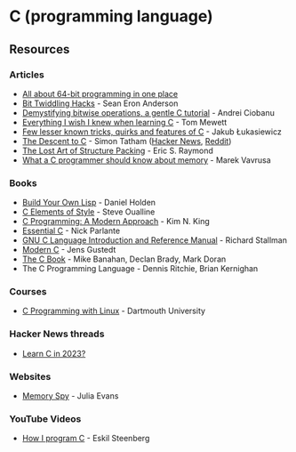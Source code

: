 # C (programming language)

## Resources

### Articles

* [All about 64-bit programming in one place](https://software.intel.com/content/www/us/en/develop/blogs/all-about-64-bit-programming-in-one-place.html)
* [Bit Twiddling Hacks](https://graphics.stanford.edu/\~seander/bithacks.html) - Sean Eron Anderson
* [Demystifying bitwise operations, a gentle C tutorial](https://www.andreinc.net/2023/02/01/demystifying-bitwise-ops) - Andrei Ciobanu
* [Everything I wish I knew when learning C](https://tmewett.com/c-tips/) - Tom Mewett
* [Few lesser known tricks, quirks and features of C](https://blog.joren.ga/less-known-c) - Jakub Łukasiewicz
* [The Descent to C](https://www.chiark.greenend.org.uk/\~sgtatham/cdescent/) - Simon Tatham ([Hacker News](https://news.ycombinator.com/item?id=7134798), [Reddit](https://www.reddit.com/r/programming/comments/1wcily/the\_descent\_to\_c/))
* [The Lost Art of Structure Packing](https://www.catb.org/esr/structure-packing/) - Eric S. Raymond
* [What a C programmer should know about memory](https://marek.vavrusa.com/memory/) - Marek Vavrusa

### Books

* [Build Your Own Lisp](http://buildyourownlisp.com/contents) - Daniel Holden
* [C Elements of Style](http://www.oualline.com/books.free/style/index.html) - Steve Oualline
* [C Programming: A Modern Approach](https://smile.amazon.co.uk/C-Programming-Modern-Approach-King/dp/0393979504) - Kim N. King
* [Essential C](http://cslibrary.stanford.edu/101/EssentialC.pdf) - Nick Parlante
* [GNU C Language Introduction and Reference Manual](http://www.davisr.me/dropbox/rms-c-20221008/c.pdf) - Richard Stallman
* [Modern C](https://hal.inria.fr/hal-02383654/document) - Jens Gustedt
* [The C Book](https://publications.gbdirect.co.uk/c\_book/) - Mike Banahan, Declan Brady, Mark Doran
* The C Programming Language - Dennis Ritchie, Brian Kernighan

### Courses

* [C Programming with Linux](https://www.edx.org/professional-certificate/dartmouth-imtx-c-programming-with-linux) - Dartmouth University

### Hacker News threads

* [Learn C in 2023?](https://news.ycombinator.com/item?id=34105770)

### Websites

* [Memory Spy](https://memory-spy.wizardzines.com/game.html) - Julia Evans

### YouTube Videos

* [How I program C](https://www.youtube.com/watch?v=443UNeGrFoM) - Eskil Steenberg
